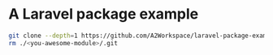 # A Laravel package example

```bash
git clone --depth=1 https://github.com/A2Workspace/laravel-package-example.git <you-awesome-module>
rm ./<you-awesome-module>/.git
```
